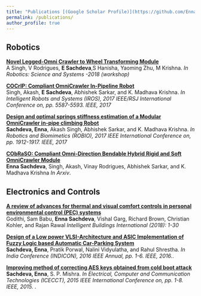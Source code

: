 ```yaml
---
title: "Publications [(Google Scholar Profile)](https://github.com/EnnaSachdeva?tab=repositories)"
permalink: /publications/
author_profile: true
---
```


## Robotics

<b>[Novel Legged-Omni Crawler to Wheel Transforming Module](https://arxiv.org/pdf/1806.00765.pdf)</b> <br>
A Singh, V Rodrigues, <b>E Sachdeva</b>,S Hanisha, Yaoming Zhu, M Krishna.
<i>In Robotics: Science and Systems -2018 (workshop)</i>

<b>[COCrIP: Compliant OmniCrawler In-Pipeline Robot](https://ieeexplore.ieee.org/document/8206446)</b> <br>
Singh, Akash, <b>E Sachdeva</b>, Abhishek Sarkar, and K. Madhava Krishna. <i> In Intelligent Robots and Systems (IROS), 2017 IEEE/RSJ International Conference on, pp. 5587-5593. IEEE, 2017</i>

<b>[Design and optimal springs stiffness estimation of a Modular OmniCrawler in-pipe climbing Robot](https://ieeexplore.ieee.org/document/8324698)</b> <br> <b>Sachdeva, Enna</b>, Akash Singh, Abhishek Sarkar, and K. Madhava Krishna. <i> In Robotics and Biomimetics (ROBIO), 2017 IEEE International Conference on, pp. 1912-1917. IEEE, 2017</i>

<b>[CObRaSO: Compliant Omni-Direction Bendable Hybrid Rigid and Soft OmniCrawler Module](https://arxiv.org/abs/1709.10452)</b> <br> <b>Enna Sachdeva</b>, Singh, Akash, Vinay Rodrigues, Abhishek Sarkar, and K. Madhava Krishna
<i>In Arxiv</i>.

## Electronics and Controls

<b>[A review of advances for thermal and visual comfort controls in personal environmental control (PEC) systems](https://www.tandfonline.com/doi/abs/10.1080/17508975.2018.1543179)</b><br>
Godithi, Sam Babu, <b>Enna Sachdeva</b>, Vishal Garg, Richard Brown, Christian Kohler, and Rajan Rawal
<i>Intelligent Buildings International (2018): 1-30</i>


<b>[Design of a Low power VLSI-Architecture and ASIC Implementation of Fuzzy Logic based Automatic Car-Parking System](https://ieeexplore.ieee.org/document/7839149)</b><br>
<b>Sachdeva, Enna</b>, Pratik Porwal, Nalini Vidyulatha, and Rahul Shrestha. <i>In India Conference (INDICON), 2016 IEEE Annual, pp. 1-6. IEEE, 2016.</i>.


<b>[Improving method of correcting AES keys obtained from cold boot attack](https://ieeexplore.ieee.org/document/7226024)</b><br>
<b>Sachdeva, Enna</b>, S. P. Mishra. <i>In Electrical, Computer and Communication Technologies (ICECCT), 2015 IEEE International Conference on, pp. 1-8. IEEE, 2015. </i>.




